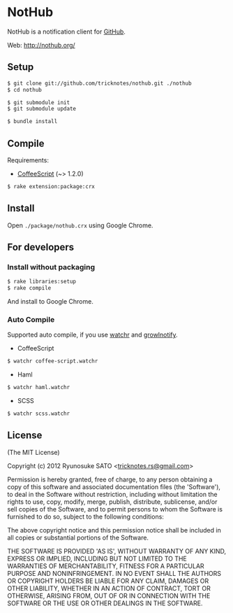 # NotHub

NotHub is a notification client for [GitHub](http://github.com).

Web: http://nothub.org/

## Setup

``` sh
$ git clone git://github.com/tricknotes/nothub.git ./nothub
$ cd nothub

$ git submodule init
$ git submodule update

$ bundle install
```

## Compile

Requirements:

- [CoffeeScript](http://jashkenas.github.com/coffee-script/) (~> 1.2.0)

``` sh
$ rake extension:package:crx
```

## Install

Open `./package/nothub.crx` using Google Chrome.

## For developers

### Install without packaging

``` sh
$ rake libraries:setup
$ rake compile
```

And install to Google Chrome.

### Auto Compile

Supported auto compile, if you use [watchr](https://github.com/mynyml/watchr) and [growlnotify](http://growl.info/extras.php#growlnotify).

* CoffeeScript

``` sh
$ watchr coffee-script.watchr
```

* Haml

``` sh
$ watchr haml.watchr
```

* SCSS

``` sh
$ watchr scss.watchr
```

## License

(The MIT License)

Copyright (c) 2012 Ryunosuke SATO &lt;tricknotes.rs@gmail.com&gt;

Permission is hereby granted, free of charge, to any person obtaining a copy of this software and associated documentation files (the 'Software'), to deal in the Software without restriction, including without limitation the rights to use, copy, modify, merge, publish, distribute, sublicense, and/or sell copies of the Software, and to permit persons to whom the Software is furnished to do so, subject to the following conditions:

The above copyright notice and this permission notice shall be included in all copies or substantial portions of the Software.

THE SOFTWARE IS PROVIDED 'AS IS', WITHOUT WARRANTY OF ANY KIND, EXPRESS OR IMPLIED, INCLUDING BUT NOT LIMITED TO THE WARRANTIES OF MERCHANTABILITY, FITNESS FOR A PARTICULAR PURPOSE AND NONINFRINGEMENT. IN NO EVENT SHALL THE AUTHORS OR COPYRIGHT HOLDERS BE LIABLE FOR ANY CLAIM, DAMAGES OR OTHER LIABILITY, WHETHER IN AN ACTION OF CONTRACT, TORT OR OTHERWISE, ARISING FROM, OUT OF OR IN CONNECTION WITH THE SOFTWARE OR THE USE OR OTHER DEALINGS IN THE SOFTWARE.
